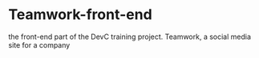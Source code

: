 # Teamwork-front-end
the front-end part of the DevC training project. Teamwork, a social media site for a company

